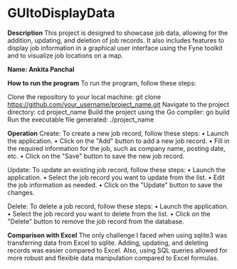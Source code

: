 # GUItoDisplayData

**Description**
This project is designed to showcase job data, allowing for the addition, updating, and deletion of job records. It also includes features to display job information in a graphical user interface using the Fyne toolkit and to visualize job locations on a map.

**Name: Ankita Panchal**

**How to run the program**
To run the program, follow these steps:

Clone the repository to your local machine: git clone https://github.com/your_username/project_name.git
Navigate to the project directory: cd project_name
Build the project using the Go compiler: go build
Run the executable file generated: ./project_name

**Operation**
Create: To create a new job record, follow these steps:
•	Launch the application.
•	Click on the "Add" button to add a new job record.
•	Fill in the required information for the job, such as company name, posting date, etc.
•	Click on the "Save" button to save the new job record.

Update: To update an existing job record, follow these steps:
•	Launch the application.
•	Select the job record you want to update from the list.
•	Edit the job information as needed.
•	Click on the "Update" button to save the changes.

Delete: To delete a job record, follow these steps:
•	Launch the application.
•	Select the job record you want to delete from the list.
•	Click on the "Delete" button to remove the job record from the database.

**Comparison with Excel**
The only challenge I faced when using sqlite3 was transferring data from Excel to sqlite. Adding, updating, and deleting records was easier compared to Excel. Also, using SQL queries allowed for more robust and flexible data manipulation compared to Excel formulas.

